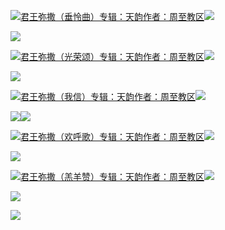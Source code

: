[![](https://res.chinacath.cn/web/2024/11/08/1731030050068.png@!w100h100)君王弥撒（垂怜曲）专辑：天韵作者：周至教区![](https://res.chinacath.cn/web/icon/play-128.png)](http://www.zhouzhidiocese.com/track/102493)

![](https://res.chinacath.cn/web/images/2022/12/01/1669863483705.jpg)

[![](https://res.chinacath.cn/web/2024/11/08/1731030050068.png@!w100h100)君王弥撒（光荣颂）专辑：天韵作者：周至教区![](https://res.chinacath.cn/web/icon/play-128.png)](http://www.zhouzhidiocese.com/track/102494)

![](https://res.chinacath.cn/web/images/2024/11/14/1731548808594.jpg)

[![](https://res.chinacath.cn/web/2024/11/08/1731030050068.png@!w100h100)君王弥撒（我信）专辑：天韵作者：周至教区![](https://res.chinacath.cn/web/icon/play-128.png)](http://www.zhouzhidiocese.com/track/102495)

![](https://res.chinacath.cn/web/images/2024/11/14/1731548860431.jpg)![](https://res.chinacath.cn/web/images/2022/12/01/1669863259356.jpg)

[![](https://res.chinacath.cn/web/2024/11/08/1731030050068.png@!w100h100)君王弥撒（欢呼歌）专辑：天韵作者：周至教区![](https://res.chinacath.cn/web/icon/play-128.png)](http://www.zhouzhidiocese.com/track/102496)

![](https://res.chinacath.cn/web/images/2024/11/14/1731549018923.jpg)

[![](https://res.chinacath.cn/web/2024/11/08/1731030050068.png@!w100h100)君王弥撒（羔羊赞）专辑：天韵作者：周至教区![](https://res.chinacath.cn/web/icon/play-128.png)](http://www.zhouzhidiocese.com/track/102497)

![](https://res.chinacath.cn/web/images/2024/11/14/1731549057769.jpg)

![](https://res.chinacath.cn/web/images/2024/11/14/1731549076421.jpg)